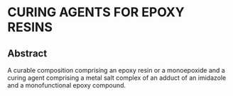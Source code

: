 # CURING AGENTS FOR EPOXY RESINS

## Abstract
A curable composition comprising an epoxy resin or a monoepoxide and a curing agent comprising a metal salt complex of an adduct of an imidazole and a monofunctional epoxy compound.